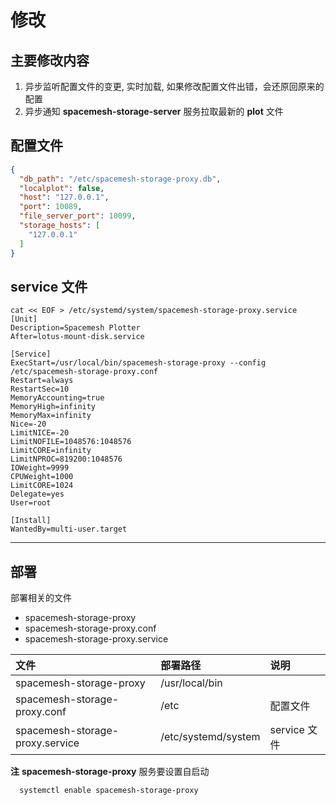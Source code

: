 # 修改

## 主要修改内容
1. 异步监听配置文件的变更, 实时加载, 如果修改配置文件出错，会还原回原来的配置
2. 异步通知 **spacemesh-storage-server** 服务拉取最新的 **plot** 文件

## 配置文件
```json
{
  "db_path": "/etc/spacemesh-storage-proxy.db",
  "localplot": false,
  "host": "127.0.0.1",
  "port": 10089,
  "file_server_port": 10099,
  "storage_hosts": [
    "127.0.0.1"
  ]
}
```

## service 文件
```
cat << EOF > /etc/systemd/system/spacemesh-storage-proxy.service
[Unit]
Description=Spacemesh Plotter
After=lotus-mount-disk.service

[Service]
ExecStart=/usr/local/bin/spacemesh-storage-proxy --config /etc/spacemesh-storage-proxy.conf
Restart=always
RestartSec=10
MemoryAccounting=true
MemoryHigh=infinity
MemoryMax=infinity
Nice=-20
LimitNICE=-20
LimitNOFILE=1048576:1048576
LimitCORE=infinity
LimitNPROC=819200:1048576
IOWeight=9999
CPUWeight=1000
LimitCORE=1024
Delegate=yes
User=root

[Install]
WantedBy=multi-user.target
```

----

## 部署

部署相关的文件

+ spacemesh-storage-proxy
+ spacemesh-storage-proxy.conf
+ spacemesh-storage-proxy.service

| 文件                       | 部署路径            | 说明         |
| :------------------------- | :------------------ | :----------- |
| spacemesh-storage-proxy         | /usr/local/bin      |              |
| spacemesh-storage-proxy.conf    | /etc                | 配置文件     |
| spacemesh-storage-proxy.service | /etc/systemd/system | service 文件 |

**注**
**spacemesh-storage-proxy** 服务要设置自启动
```
  systemctl enable spacemesh-storage-proxy
```
